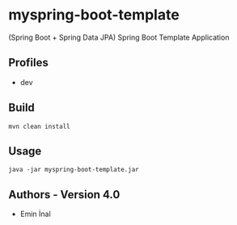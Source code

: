 # myspring-boot-template

(Spring Boot + Spring Data JPA) Spring Boot Template Application 

## Profiles
* dev

## Build
```
mvn clean install
```

## Usage
```
java -jar myspring-boot-template.jar
```

## Authors - Version 4.0
* Emin İnal
